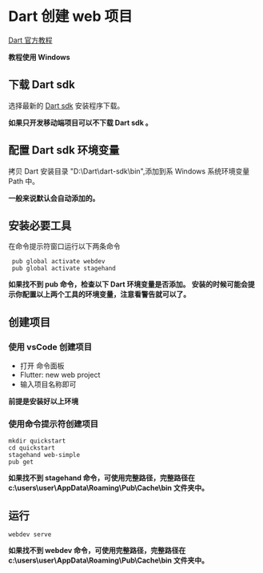 
# Dart 创建 web 项目

[Dart 官方教程](https://dart.dev/tutorials/web/get-started#3-get-cli-tools-or-an-ide-or-both)

**教程使用 Windows**

## 下载 Dart sdk

选择最新的 [Dart sdk](http://www.gekorm.com/dart-windows/) 安装程序下载。

**如果只开发移动端项目可以不下载 Dart sdk 。**

## 配置 Dart sdk 环境变量

拷贝 Dart 安装目录 "D:\Dart\dart-sdk\bin",添加到系 Windows 系统环境变量 Path 中。

**一般来说默认会自动添加的。**

## 安装必要工具
在命令提示符窗口运行以下两条命令

~~~
 pub global activate webdev
 pub global activate stagehand
 ~~~

 **如果找不到 pub 命令，检查以下 Dart 环境变量是否添加。**
 **安装的时候可能会提示你配置以上两个工具的环境变量，注意看警告就可以了。**

 ## 创建项目

### 使用 vsCode 创建项目
- 打开 命令面板
- Flutter: new web project
- 输入项目名称即可


**前提是安装好以上环境**

### 使用命令提示符创建项目

~~~
mkdir quickstart
cd quickstart
stagehand web-simple
pub get
~~~

**如果找不到 stagehand 命令，可使用完整路径，完整路径在c:\users\user\AppData\Roaming\Pub\Cache\bin 文件夹中。**

## 运行
~~~
webdev serve
~~~

**如果找不到 webdev 命令，可使用完整路径，完整路径在 c:\users\user\AppData\Roaming\Pub\Cache\bin 文件夹中。**


